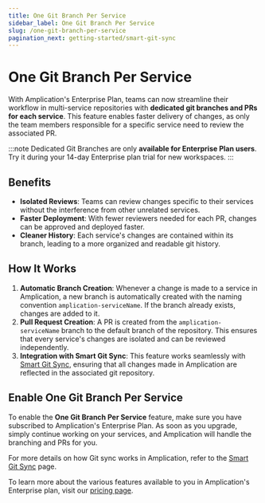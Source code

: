 ```yaml
---
title: One Git Branch Per Service
sidebar_label: One Git Branch Per Service
slug: /one-git-branch-per-service
pagination_next: getting-started/smart-git-sync
---
```


# One Git Branch Per Service

With Amplication's Enterprise Plan, teams can now streamline their workflow in multi-service repositories with **dedicated git branches and PRs for each service**.
This feature enables faster delivery of changes, as only the team members responsible for a specific service need to review the associated PR.

:::note
Dedicated Git Branches are only **available for Enterprise Plan users**.
Try it during your 14-day Enterprise plan trial for new workspaces.
:::

## Benefits

- **Isolated Reviews**: Teams can review changes specific to their services without the interference from other unrelated services.
- **Faster Deployment**: With fewer reviewers needed for each PR, changes can be approved and deployed faster.
- **Cleaner History**: Each service's changes are contained within its branch, leading to a more organized and readable git history.

## How It Works

1. **Automatic Branch Creation**: Whenever a change is made to a service in Amplication, a new branch is automatically created with the naming convention `amplication-serviceName`. If the branch already exists, changes are added to it.
2. **Pull Request Creation**: A PR is created from the `amplication-serviceName` branch to the default branch of the repository. This ensures that every service's changes are isolated and can be reviewed independently.
3. **Integration with Smart Git Sync**: This feature works seamlessly with [Smart Git Sync](/sync-with-github/), ensuring that all changes made in Amplication are reflected in the associated git repository.

## Enable One Git Branch Per Service

To enable the **One Git Branch Per Service** feature, make sure you have subscribed to Amplication's Enterprise Plan.
As soon as you upgrade, simply continue working on your services, and Amplication will handle the branching and PRs for you.

For more details on how Git sync works in Amplication, refer to the [Smart Git Sync](/sync-with-github/) page.

To learn more about the various features available to you in Amplication's Enterprise plan, visit our [pricing page](https://amplication.com/pricing).
